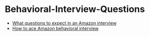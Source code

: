 # Behavioral-Interview-Questions

- [What questions to expect in an Amazon interview](https://kraftshala.com/what-questions-to-expect-in-amazon-interview/)
- [How to ace Amazon behavioral interview](https://leetcode.com/discuss/interview-experience/750054/how-to-ace-amazon-behavioral-interview)
